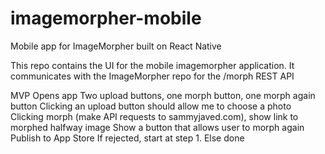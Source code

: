 # imagemorpher-mobile
Mobile app for ImageMorpher built on React Native

This repo contains the UI for the mobile imagemorpher application.  It communicates with the ImageMorpher repo for the /morph REST API

MVP
	Opens app
	Two upload buttons, one morph button, one morph again button
	Clicking an upload button should allow me to choose a photo
	Clicking morph (make API requests to sammyjaved.com), show link to morphed halfway image
		Show a button that allows user to morph again
	Publish to App Store
		If rejected, start at step 1. Else done
